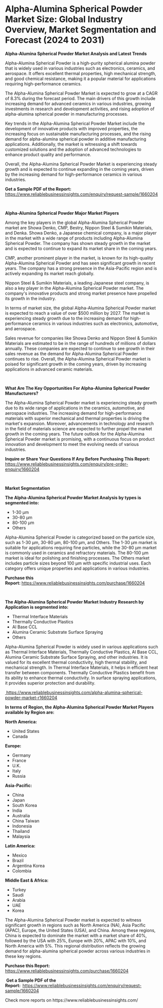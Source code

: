 <p><h1>Alpha-Alumina Spherical Powder Market Size: Global Industry Overview, Market Segmentation and Forecast (2024 to 2031)</h1></p><p><strong>Alpha-Alumina Spherical Powder Market Analysis and Latest Trends</strong></p>
<p><p>Alpha-Alumina Spherical Powder is a high-purity spherical alumina powder that is widely used in various industries such as electronics, ceramics, and aerospace. It offers excellent thermal properties, high mechanical strength, and good chemical resistance, making it a popular material for applications requiring high-performance ceramics.</p><p>The Alpha-Alumina Spherical Powder Market is expected to grow at a CAGR of 8.3% during the forecast period. The main drivers of this growth include increasing demand for advanced ceramics in various industries, growing investments in research and development activities, and rising adoption of alpha-alumina spherical powder in manufacturing processes.</p><p>Key trends in the Alpha-Alumina Spherical Powder Market include the development of innovative products with improved properties, the increasing focus on sustainable manufacturing processes, and the rising demand for alpha-alumina spherical powder in additive manufacturing applications. Additionally, the market is witnessing a shift towards customized solutions and the adoption of advanced technologies to enhance product quality and performance.</p><p>Overall, the Alpha-Alumina Spherical Powder Market is experiencing steady growth and is expected to continue expanding in the coming years, driven by the increasing demand for high-performance ceramics in various industries.</p></p>
<p><strong>Get a Sample PDF of the Report:&nbsp;</strong> <a href="https://www.reliablebusinessinsights.com/enquiry/request-sample/1660204">https://www.reliablebusinessinsights.com/enquiry/request-sample/1660204</a></p>
<p>&nbsp;</p>
<p><strong>Alpha-Alumina Spherical Powder Major Market Players</strong></p>
<p><p>Among the key players in the global Alpha-Alumina Spherical Powder market are Showa Denko, CMP, Bestry, Nippon Steel & Sumikin Materials, and Denka. Showa Denko, a Japanese chemical company, is a major player in the market with a wide range of products including Alpha-Alumina Spherical Powder. The company has shown steady growth in the market and is expected to continue to expand its market share in the coming years.</p><p>CMP, another prominent player in the market, is known for its high-quality Alpha-Alumina Spherical Powder and has seen significant growth in recent years. The company has a strong presence in the Asia-Pacific region and is actively expanding its market reach globally.</p><p>Nippon Steel & Sumikin Materials, a leading Japanese steel company, is also a key player in the Alpha-Alumina Spherical Powder market. The company's innovative products and strong market presence have propelled its growth in the industry.</p><p>In terms of market size, the global Alpha-Alumina Spherical Powder market is expected to reach a value of over $500 million by 2027. The market is experiencing steady growth due to the increasing demand for high-performance ceramics in various industries such as electronics, automotive, and aerospace.</p><p>Sales revenue for companies like Showa Denko and Nippon Steel & Sumikin Materials are estimated to be in the range of hundreds of millions of dollars annually. These companies are expected to continue to see growth in their sales revenue as the demand for Alpha-Alumina Spherical Powder continues to rise. Overall, the Alpha-Alumina Spherical Powder market is poised for significant growth in the coming years, driven by increasing applications in advanced ceramic materials.</p></p>
<p>&nbsp;</p>
<p><strong>What Are The Key Opportunities For Alpha-Alumina Spherical Powder Manufacturers?</strong></p>
<p><p>The Alpha-Alumina Spherical Powder market is experiencing steady growth due to its wide range of applications in the ceramics, automotive, and aerospace industries. The increasing demand for high-performance materials with superior mechanical and thermal properties is driving the market's expansion. Moreover, advancements in technology and research in the field of materials science are expected to further propel the market growth in the coming years. The future outlook for the Alpha-Alumina Spherical Powder market is promising, with a continuous focus on product innovation and development to meet the evolving needs of various industries.</p></p>
<p><strong>Inquire or Share Your Questions If Any Before Purchasing This Report:</strong> <a href="https://www.reliablebusinessinsights.com/enquiry/pre-order-enquiry/1660204">https://www.reliablebusinessinsights.com/enquiry/pre-order-enquiry/1660204</a></p>
<p>&nbsp;</p>
<p><strong>Market Segmentation</strong></p>
<p><strong>The Alpha-Alumina Spherical Powder Market Analysis by types is segmented into:</strong></p>
<p><ul><li>1-30 μm</li><li>30-80 μm</li><li>80-100 μm</li><li>Others</li></ul></p>
<p><p>Alpha-Alumina Spherical Powder is categorized based on the particle size, such as 1-30 μm, 30-80 μm, 80-100 μm, and Others. The 1-30 μm market is suitable for applications requiring fine particles, while the 30-80 μm market is commonly used in ceramics and refractory materials. The 80-100 μm market is ideal for polishing and finishing processes. The Others market includes particle sizes beyond 100 μm with specific industrial uses. Each category offers unique properties and applications in various industries.</p></p>
<p><strong>Purchase this Report:&nbsp;</strong><a href="https://www.reliablebusinessinsights.com/purchase/1660204">https://www.reliablebusinessinsights.com/purchase/1660204</a></p>
<p>&nbsp;</p>
<p><strong>The Alpha-Alumina Spherical Powder Market Industry Research by Application is segmented into:</strong></p>
<p><ul><li>Thermal Interface Materials</li><li>Thermally Conductive Plastics</li><li>Al Base CCL</li><li>Alumina Ceramic Substrate Surface Spraying</li><li>Others</li></ul></p>
<p><p>Alpha-Alumina Spherical Powder is widely used in various applications such as Thermal Interface Materials, Thermally Conductive Plastics, Al Base CCL, Alumina Ceramic Substrate Surface Spraying, and other industries. It is valued for its excellent thermal conductivity, high thermal stability, and mechanical strength. In Thermal Interface Materials, it helps in efficient heat transfer between components. Thermally Conductive Plastics benefit from its ability to enhance thermal conductivity. In surface spraying applications, it provides superior protection and durability.</p></p>
<p><a href="https://www.reliablebusinessinsights.com/alpha-alumina-spherical-powder-market-r1660204">&nbsp;https://www.reliablebusinessinsights.com/alpha-alumina-spherical-powder-market-r1660204</a></p>
<p><strong>In terms of Region, the Alpha-Alumina Spherical Powder Market Players available by Region are:</strong></p>
<p>
    <p> <strong> North America: </strong>
        <ul>
            <li>United States</li>
            <li>Canada</li>
        </ul>
        </p> 
    <p> <strong> Europe: </strong>
        <ul>
            <li>Germany</li>
            <li>France</li>
            <li>U.K.</li>
            <li>Italy</li>
            <li>Russia</li>
        </ul>
        </p> 
    <p> <strong> Asia-Pacific: </strong>
        <ul>
            <li>China</li>
            <li>Japan</li>
            <li>South Korea</li>
            <li>India</li>
            <li>Australia</li>
            <li>China Taiwan</li>
            <li>Indonesia</li>
            <li>Thailand</li>
            <li>Malaysia</li>
        </ul>
        </p> 
    <p> <strong> Latin America: </strong>
        <ul>
            <li>Mexico</li>
            <li>Brazil</li>
            <li>Argentina Korea</li>
            <li>Colombia</li>
        </ul>
        </p> 
    <p> <strong> Middle East & Africa: </strong>
        <ul>
            <li>Turkey</li>
            <li>Saudi</li>
            <li>Arabia</li>
            <li>UAE</li>
            <li>Korea</li>
        </ul>
    </p>
    </p>
<p><p>The Alpha-Alumina Spherical Powder market is expected to witness significant growth in regions such as North America (NA), Asia Pacific (APAC), Europe, the United States (USA), and China. Among these regions, China is expected to dominate the market with a market share of 40%, followed by the USA with 25%, Europe with 20%, APAC with 10%, and North America with 5%. This regional distribution reflects the growing demand for alpha-alumina spherical powder across various industries in these key regions.</p></p>
<p><strong>Purchase this Report: </strong><a href="https://www.reliablebusinessinsights.com/purchase/1660204">https://www.reliablebusinessinsights.com/purchase/1660204</a></p>
<p>&nbsp;<strong>Get a Sample PDF of the Report:&nbsp;&nbsp;</strong><a href="https://www.reliablebusinessinsights.com/enquiry/request-sample/1660204">https://www.reliablebusinessinsights.com/enquiry/request-sample/1660204</a></p>
<p><strong></strong></p>
<p>Check more reports on https://www.reliablebusinessinsights.com/</p>